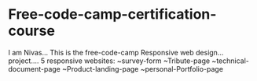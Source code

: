 # Free-code-camp-certification-course

I am Nivas... 
This is the free-code-camp Responsive web design... 
project.... 5 responsive websites:
      ~survey-form
      ~Tribute-page
      ~technical-document-page
      ~Product-landing-page
      ~personal-Portfolio-page





